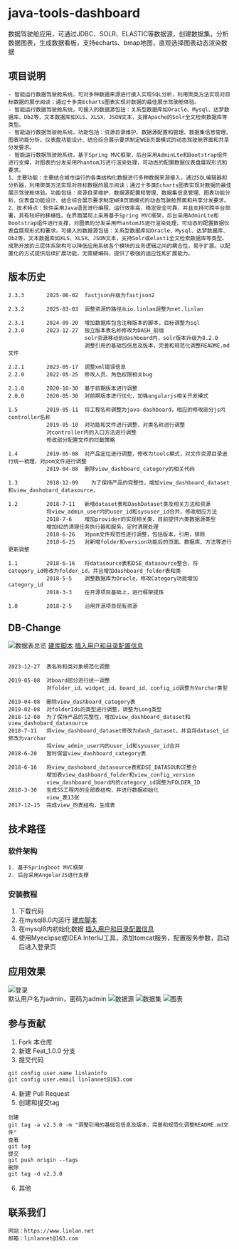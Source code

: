 # java-tools-dashboard
数据驾驶舱应用，可通过JDBC、SOLR、ELASTIC等数据源，创建数据集，分析数据图表，生成数据看板，支持echarts、bmap地图，直观选择图表动态渲染数据

## 项目说明
```
- 智能运行数据驾驶舱系统，可对多种数据来源进行接入实现SQL分析，利用聚类方法实现对目标数据的展示阅读；通过十多类Echarts图表实现对数据的最佳展示驾驶舱体验。
- 智能运行数据驾驶舱系统，可接入的数据源包括：关系型数据库如Oracle、Mysql、达梦数据库、Db2等，文本数据库如XLS、XLSX、JSON文本，支撑Apache的Solr全文检索数据库等类型。
- 智能运行数据驾驶舱系统，功能包括：资源目录维护、数据源配置和管理、数据集信息管理、图表功能分析、仪表盘功能设计、结合综合展示要求制定WEB页面模式的动态驾驶舱界面和共享分发要求。
- 智能运行数据驾驶舱系统，基于Spring MVC框架，后台采用AdminLte和Bootstrap组件进行支撑，对图表的分发采用PhantomJS进行渲染处理，可动态的配置数据仪表盘展现形式和要求。
1、主要功能：主要结合城市运行的各类结构化数据进行多种数据来源接入，通过SQL编辑器和分析器，利用聚类方法实现对目标数据的展示阅读；通过十多类Echarts图表实现对数据的最佳展示驾驶舱体验。功能包括：资源目录维护、数据源配置和管理、数据集信息管理、图表功能分析、仪表盘功能设计、结合综合展示要求制定WEB页面模式的动态驾驶舱界面和共享分发要求。
2、技术特点：软件采用Java语言进行编程，运行效率高，稳定安全可靠，并且支持可跨平台部署，具有较好的移植性。在界面展现上采用基于Spring MVC框架，后台采用AdminLte和Bootstrap组件进行支撑，对图表的分发采用PhantomJS进行渲染处理，可动态的配置数据仪表盘展现形式和要求。可接入的数据源包括：关系型数据库如Oracle、Mysql、达梦数据库、Db2等，文本数据库如XLS、XLSX、JSON文本，支持Solr或elasti全文检索数据库等类型。成熟开放的三层体系架构可以降低应用系统各个模块的业务逻辑之间的耦合性，易于扩展。以配置化的方式提供后续扩展功能，无需硬编码，提供了极强的适应性和扩展能力。
```

## 版本历史

```
2.3.3       2025-06-02  fastjson升级为fastjson2

2.3.2       2025-03-03  调整资源的路径从io.linlan调整为net.linlan

2.3.1       2024-09-20  增加数据库包含注释版本的脚本，目标调整为sql
2.3.0       2023-12-27  独立版本表名称修改为DASH_前缀
                        solr资源移动到dashboard内，solr版本升级为8.2.0
                        调整引用的基础包信息及版本，完善和规范化调整README.md文件
                        
2.2.1       2023-05-17  调整xml错误信息
2.2.0       2022-05-25  修改人员、角色权限相关bug

2.1.0       2020-10-30  基于前期版本进行调整
2.0.0       2020-05-30  对前期版本进行优化，加强angularjs相关开发模式

1.5         2019-05-11  将工程名称调整为java-dashboard，相应的修改部分js内controller名称
            2019-05-10  对功能和文件进行调整，对类名称进行调整
            对controller内的入口方法进行调整
            修改部分配置文件的拦截策略

1.4         2019-05-08  对产品定位进行调整，修改为tools模式，对文件资源目录进行统一梳理，对pom文件进行调整
            2019-04-08  删除view_dashboard_category的相关代码

1.3         2018-12-09    为了保持产品的完整性，增加view_dashboard_dataset和view_dashobard_datasource，

1.2         2018-7-11   新增dataset表和DashDataset类及相关方法和资源
            将view_admin_user内的user_id和sysuser_id合并，修改相应方法
            2018-7-6    增加provider的实现相关类，目前提供六类数据源类型
            增加H2的清理任务执行器和服务，定时清理处理
            2018-6-26   对pom文件规范性进行调整，包括版本，引用，排除
            2018-6-25   对新增folder和version功能后的页面、数据库、方法等进行更新调整

1.1         2018-6-16   将datasource表和DSE_datasource整合，将category_id修改为folder_id，并且增加dashboard_folder表和类
            2018-5-5    调整数据库为Oracle，修改Category功能增加category_id
            2018-3-3    在开源项目基础上，进行框架提炼

1.0         2018-2-5    沿用开源项目现有资源

```

## DB-Change
![数据表总览](./.img/db_view.png "数据表总览")
[建库脚本](sql/create_db.sql)
[插入用户和目录配置信息](sql/initial.sql)
```

2023-12-27  表名称和类对象规范化调整

2019-05-08  对board部分进行统一调整
            对folder_id、widget_id、board_id、config_id调整为Varchar类型
            
2019-04-08  删除view_dashboard_category表
2019-02-08  对folderIds的类型进行调整，调整为Long类型
2018-12-08  为了保持产品的完整性，增加view_dashboard_dataset和view_dashobard_datasource
2018-7-11   将view_dashboard_dataset修改为dash_dataset，并且将dataset_id修改为varchar
            将view_admin_user内的user_id和sysuser_id合并
2018-6-20   暂时保留view_dashboard_category表

2018-6-16   将view_dashobard_datasource表和DSE_DATASOURCE整合
            增加表view_dashboard_folder和view_config_version
            view_dashboard_board内的category_id调整为FOLDER_ID
2018-3-30   生成SS工程内的全部表结构，并进行数据初始化
            view_表13张
2017-12-15  完成view_的表结构，生成表
```

## 技术路径
### 软件架构
```
1. 基于Springboot MVC框架
2. 后台采用AngelarJS进行支撑
```

### 安装教程
1. 下载代码
2. 在mysql8.0内运行 [建库脚本](sql/create_db.sql)
3. 在mysql8内初始化数据 [插入用户和目录配置信息](sql/initial.sql)
4. 使用Myeclipse或IDEA InterliJ工具，添加tomcat服务，配置服务参数，启动后进入登录页

## 应用效果
![登录](./.img/login.png "登录")</br>默认用户名为admin，密码为admin
![数据源](./.img/config-datasource.png "数据源")
![数据集](./.img/config-dataset.png "数据集")
![图表](./.img/config-widget.png "图表")

## 参与贡献
1.  Fork 本仓库
2.  新建 Feat_1.0.0 分支
3.  提交代码
```
git config user.name linlaninfo
git config user.email linlannet@163.com
```
4. 新建 Pull Request
5. 创建和提交tag
```
创建
git tag -a v2.3.0 -m "调整引用的基础包信息及版本，完善和规范化调整README.md文件"
查看
git tag
提交
git push origin --tags
删除
git tag -d v2.3.0
```
6. 其他

## 联系我们
```
网站：https://www.linlan.net
邮箱：linlannet@163.com
```
